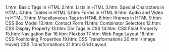 1.htm: Basic Tags in HTML
2.htm: Lists in HTML
3.htm: Special Characters in HTML
4.htm: Tables in HTML
5.htm: Forms in HTML
6.htm: Audio and Video in HTML
7.htm: Miscellaneous Tags in HTML
8.htm: Iframes in HTML
9.htm: CSS Box Model 
10.htm: Contact Form 
11.htm: Combinator Selectors
12.htm: CSS Display Property
13.htm: Div Tags in CSS
14.htm: CSS Float Property
15.htm: Navigation Bar 
16.htm: Flexbox
17.htm: Web Page Layout
18.htm: CSS Positioning Properties
19.htm: CSS Transformations 
20.htm: (Image Hover) CSS Transformations
21.htm: Grid Layout